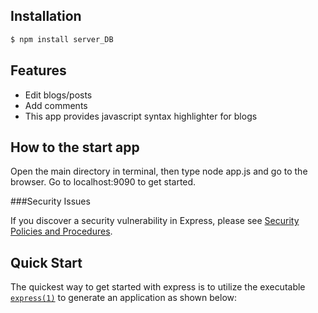 ## Installation

```bash
$ npm install server_DB
```

## Features

  * Edit blogs/posts
  * Add comments
  * This app provides javascript syntax highlighter for blogs

## How to the start app
Open the main directory in terminal, then type
node app.js and go to the browser.
Go to localhost:9090
to get started.

###Security Issues

If you discover a security vulnerability in Express, please see [Security Policies and Procedures](Security.md).

## Quick Start

  The quickest way to get started with express is to utilize the executable [`express(1)`](https://github.com/expressjs/generator) to generate an application as shown below:
